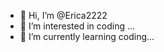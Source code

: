 - 👋 Hi, I’m @Erica2222
- 👀 I’m interested in coding ...
- 🌱 I’m currently learning coding...


<!---
Erica2222/Erica2222 is a ✨ special ✨ repository because its `README.md` (this file) appears on your GitHub profile.
You can click the Preview link to take a look at your changes.
--->
